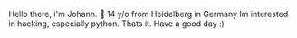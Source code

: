 Hello there, i'm Johann. 👋
14 y/o from Heidelberg in Germany
Im interested in hacking, especially python.
Thats it.
Have a good day :)

